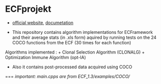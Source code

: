 ECFprojekt
==========


+ [official website](http://gp.zemris.fer.hr/ecf/), [documetation](http://gp.zemris.fer.hr/ecf/html/index.html)


+ This repository contains algorithm implementations for ECFramework and their average stats (in .xls form) aquired by running tests on the 24 COCO functions from the ECF (30 times for each function)


 Algorithms implemented :
	+ Clonal Selection Algorithm (CLONALG)
	+ Optimization Immune Algorithm (opt-IA) 


+ Also it contains post-processed data acquired using COCO



===
*important: main.cpps are from ECF_1.3/examples/COCO/*
